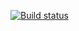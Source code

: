 [![Build status](https://ci.appveyor.com/api/projects/status/l2bpcqbepfaegcyj?svg=true)](https://ci.appveyor.com/project/DimaVasyutin/patternstask1)
